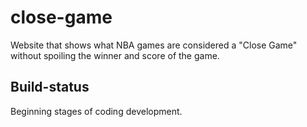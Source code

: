 # close-game
Website that shows what NBA games are considered a "Close Game" without spoiling the winner and score of the game.

## Build-status
Beginning stages of coding development.

